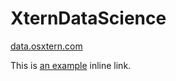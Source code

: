 # XternDataScience

[data.osxtern.com](http://data.osxtern.com)

This is [an example](http://example.com/ "Title") inline link.

